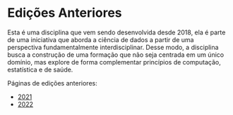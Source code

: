 # Edições Anteriores

Esta é uma disciplina que vem sendo desenvolvida desde 2018, ela é parte de uma iniciativa que aborda a ciência de dados a partir de uma perspectiva fundamentalmente interdisciplinar. Desse modo, a disciplina busca a construção de uma formação que não seja centrada em um único domínio, mas explore de forma complementar princípios de computação, estatística e de saúde.

Páginas de edições anteriores:
* [2021](history/2021.md)
* [2022](history/2022.md)
